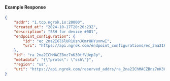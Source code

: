 <!-- Code generated for API Clients. DO NOT EDIT. -->

#### Example Response

```json
{
	"addr": "1.tcp.ngrok.io:20000",
	"created_at": "2024-10-17T20:26:23Z",
	"description": "SSH for device #001",
	"endpoint_configuration": {
		"id": "ec_2na2I6l6lUR1UsnJ6mrUHYuxnwI",
		"uri": "https://api.ngrok.com/endpoint_configurations/ec_2na2I6l6lUR1UsnJ6mrUHYuxnwI"
	},
	"id": "ra_2na2IChMACZBnz7nK30tfVUepJp",
	"metadata": "{\"proto\": \"ssh\"}",
	"region": "us",
	"uri": "https://api.ngrok.com/reserved_addrs/ra_2na2IChMACZBnz7nK30tfVUepJp"
}
```
